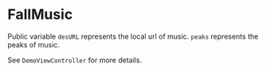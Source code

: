 # FallMusic

Public variable `desURL` represents the local url of music. `peaks` represents the peaks of music.

See `DemoViewController` for more details.

